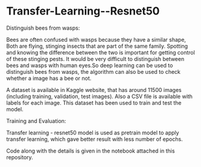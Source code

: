 # Transfer-Learning--Resnet50

Distinguish bees from wasps:

Bees are often confused with wasps because they have a similar shape, Both are flying, stinging insects that are part of the same family. Spotting and knowing the difference between the two is important for getting control of these stinging pests. It would be very difficult to distinguish between bees and wasps with human eyes.So deep learning can be used to distinguish bees from wasps, the algorithm can also be used to check whether a image has a bee or not.

A dataset is available in Kaggle website, that has around 11500 images (including training, validation, test images). Also a CSV file is available with labels for each image. This dataset has been used to train and test the model.

Training and Evaluation:

Transfer learning - resnet50 model is used as pretrain model to apply transfer learning, which gave better result with less number of epochs.

Code along with the details is given in the notebook attached in this repository.

